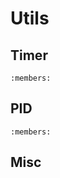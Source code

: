 # Utils

## Timer

```{doxygenclass} ddx::Timer
:members:
```

## PID

```{doxygenclass} ddx::PID
:members:
```

## Misc

```{doxygenfunction} ddx::slew
```

```{doxygenfunction} ddx::radToDeg
```

```{doxygenfunction} ddx::degToRad
```

```{doxygenfunction} ddx::sanitizeAngle
```

```{doxygenfunction} ddx::angleError
```

```{doxygenfunction} ddx::avg
```

```{doxygenfunction} ddx::ema
```

```{doxygenfunction} ddx::getCurvature
```
